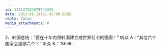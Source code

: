```yaml
---
id: 111137527879444345
date: 2011-01-19T21:42:00.000Z
reply: false
media_attachments: 0
---
```


2、韩国总统：“要在十年内将韩国建立成世界前七的强国！” 听众 A：“其他六个国家会是哪六个？” 听众 B：“&hell... ​​​​

